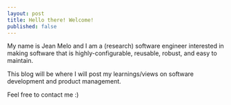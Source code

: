 ```yaml
---
layout: post
title: Hello there! Welcome!
published: false
---
```


My name is Jean Melo and I am a (research) software engineer interested in making software that is highly-configurable, reusable, robust, and easy to maintain.

This blog will be where I will post my learnings/views on software development and product management.

Feel free to contact me :)
